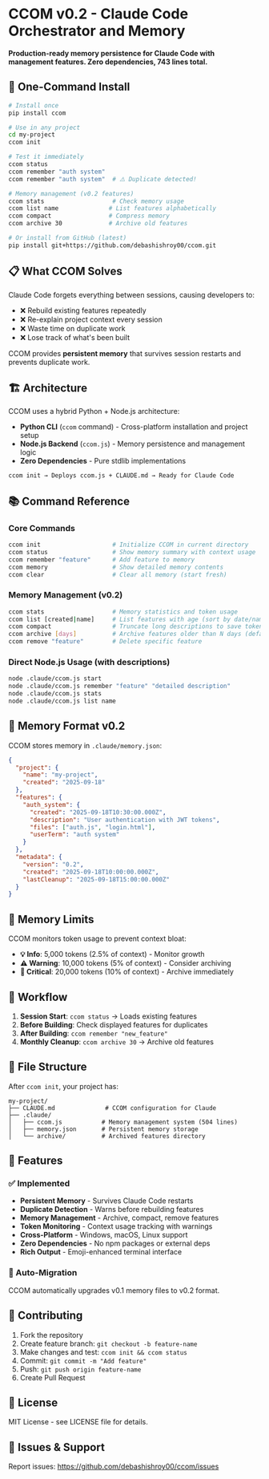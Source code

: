 # CCOM v0.2 - Claude Code Orchestrator and Memory

**Production-ready memory persistence for Claude Code with management features. Zero dependencies, 743 lines total.**

## 🚀 One-Command Install

```bash
# Install once
pip install ccom

# Use in any project
cd my-project
ccom init

# Test it immediately
ccom status
ccom remember "auth system"
ccom remember "auth system"  # ⚠️ Duplicate detected!

# Memory management (v0.2 features)
ccom stats                   # Check memory usage
ccom list name              # List features alphabetically
ccom compact                # Compress memory
ccom archive 30             # Archive old features

# Or install from GitHub (latest)
pip install git+https://github.com/debashishroy00/ccom.git
```

## 📋 What CCOM Solves

Claude Code forgets everything between sessions, causing developers to:
- ❌ Rebuild existing features repeatedly
- ❌ Re-explain project context every session
- ❌ Waste time on duplicate work
- ❌ Lose track of what's been built

CCOM provides **persistent memory** that survives session restarts and prevents duplicate work.

## 🏗️ Architecture

CCOM uses a hybrid Python + Node.js architecture:
- **Python CLI** (`ccom` command) - Cross-platform installation and project setup
- **Node.js Backend** (`ccom.js`) - Memory persistence and management logic
- **Zero Dependencies** - Pure stdlib implementations

```
ccom init → Deploys ccom.js + CLAUDE.md → Ready for Claude Code
```

## 📚 Command Reference

### Core Commands
```bash
ccom init                    # Initialize CCOM in current directory
ccom status                  # Show memory summary with context usage
ccom remember "feature"      # Add feature to memory
ccom memory                  # Show detailed memory contents
ccom clear                   # Clear all memory (start fresh)
```

### Memory Management (v0.2)
```bash
ccom stats                   # Memory statistics and token usage
ccom list [created|name]     # List features with age (sort by date/name)
ccom compact                 # Truncate long descriptions to save tokens
ccom archive [days]          # Archive features older than N days (default: 30)
ccom remove "feature"        # Delete specific feature
```

### Direct Node.js Usage (with descriptions)
```bash
node .claude/ccom.js start
node .claude/ccom.js remember "feature" "detailed description"
node .claude/ccom.js stats
node .claude/ccom.js list name
```

## 💾 Memory Format v0.2

CCOM stores memory in `.claude/memory.json`:

```json
{
  "project": {
    "name": "my-project",
    "created": "2025-09-18"
  },
  "features": {
    "auth_system": {
      "created": "2025-09-18T10:30:00.000Z",
      "description": "User authentication with JWT tokens",
      "files": ["auth.js", "login.html"],
      "userTerm": "auth system"
    }
  },
  "metadata": {
    "version": "0.2",
    "created": "2025-09-18T10:00:00.000Z",
    "lastCleanup": "2025-09-18T15:00:00.000Z"
  }
}
```

## 🎯 Memory Limits

CCOM monitors token usage to prevent context bloat:
- **💡 Info**: 5,000 tokens (2.5% of context) - Monitor growth
- **⚠️ Warning**: 10,000 tokens (5% of context) - Consider archiving
- **🚨 Critical**: 20,000 tokens (10% of context) - Archive immediately

## 🔄 Workflow

1. **Session Start**: `ccom status` → Loads existing features
2. **Before Building**: Check displayed features for duplicates
3. **After Building**: `ccom remember "new_feature"`
4. **Monthly Cleanup**: `ccom archive 30` → Archive old features

## 📁 File Structure

After `ccom init`, your project has:

```
my-project/
├── CLAUDE.md              # CCOM configuration for Claude
├── .claude/
│   ├── ccom.js           # Memory management system (504 lines)
│   ├── memory.json       # Persistent memory storage
│   └── archive/          # Archived features directory
```

## 🚀 Features

### ✅ Implemented
- **Persistent Memory** - Survives Claude Code restarts
- **Duplicate Detection** - Warns before rebuilding features
- **Memory Management** - Archive, compact, remove features
- **Token Monitoring** - Context usage tracking with warnings
- **Cross-Platform** - Windows, macOS, Linux support
- **Zero Dependencies** - No npm packages or external deps
- **Rich Output** - Emoji-enhanced terminal interface

### 🔄 Auto-Migration
CCOM automatically upgrades v0.1 memory files to v0.2 format.

## 🤝 Contributing

1. Fork the repository
2. Create feature branch: `git checkout -b feature-name`
3. Make changes and test: `ccom init && ccom status`
4. Commit: `git commit -m "Add feature"`
5. Push: `git push origin feature-name`
6. Create Pull Request

## 📄 License

MIT License - see LICENSE file for details.

## 🐛 Issues & Support

Report issues: https://github.com/debashishroy00/ccom/issues